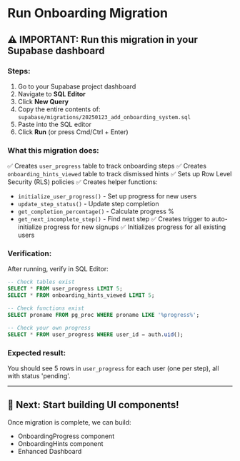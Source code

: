 # Run Onboarding Migration

## ⚠️ IMPORTANT: Run this migration in your Supabase dashboard

### Steps:

1. Go to your Supabase project dashboard
2. Navigate to **SQL Editor**
3. Click **New Query**
4. Copy the entire contents of: `supabase/migrations/20250123_add_onboarding_system.sql`
5. Paste into the SQL editor
6. Click **Run** (or press Cmd/Ctrl + Enter)

### What this migration does:

✅ Creates `user_progress` table to track onboarding steps
✅ Creates `onboarding_hints_viewed` table to track dismissed hints
✅ Sets up Row Level Security (RLS) policies
✅ Creates helper functions:
   - `initialize_user_progress()` - Set up progress for new users
   - `update_step_status()` - Update step completion
   - `get_completion_percentage()` - Calculate progress %
   - `get_next_incomplete_step()` - Find next step
✅ Creates trigger to auto-initialize progress for new signups
✅ Initializes progress for all existing users

### Verification:

After running, verify in SQL Editor:

```sql
-- Check tables exist
SELECT * FROM user_progress LIMIT 5;
SELECT * FROM onboarding_hints_viewed LIMIT 5;

-- Check functions exist
SELECT proname FROM pg_proc WHERE proname LIKE '%progress%';

-- Check your own progress
SELECT * FROM user_progress WHERE user_id = auth.uid();
```

### Expected result:

You should see 5 rows in `user_progress` for each user (one per step), all with status 'pending'.

---

## 🚀 Next: Start building UI components!

Once migration is complete, we can build:
- OnboardingProgress component
- OnboardingHints component
- Enhanced Dashboard
